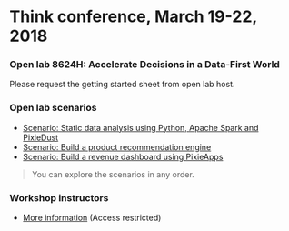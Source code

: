 # Think conference, March 19-22, 2018
### Open lab 8624H: Accelerate Decisions in a Data-First World 

Please request the getting started sheet from open lab host. 

### Open lab scenarios

* [Scenario: Static data analysis using Python, Apache Spark and PixieDust](scenario_2.md)
* [Scenario: Build a product recommendation engine](scenario_3.md)
* [Scenario: Build a revenue dashboard using PixieApps](scenario_4.md)

> You can explore the scenarios in any order.

### Workshop instructors

* [More information](https://github.ibm.com/ibm-watson-data-lab/think-2018-instructor-information) (Access restricted)
